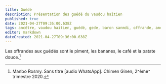```yaml
---
title: Guédé
description: Présentation des guédé du vaudou haïtien
published: true
date: 2021-04-27T09:36:00.638Z
tags: ancêtre, vaudou haïtien, guédé, gede, baron sanmdi, offrande, ancêtre vaudou
editor: markdown
dateCreated: 2021-04-27T09:36:00.638Z
---
```


Les offrandes aux guédés sont le piment, les bananes, le café et la patate douce.[^1]

[^1]: Manbo Rosmy. Sans titre [audio WhatsApp]. Chimen Ginen, 2^ème^ trimestre 2020.